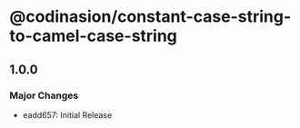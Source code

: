 # @codinasion/constant-case-string-to-camel-case-string

## 1.0.0

### Major Changes

- eadd657: Initial Release
